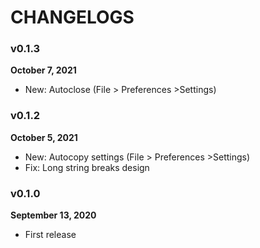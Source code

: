 # CHANGELOGS

### v0.1.3
**October 7, 2021**

- New: Autoclose (File > Preferences >Settings)


### v0.1.2
**October 5, 2021**

- New: Autocopy settings (File > Preferences >Settings)
- Fix: Long string breaks design


### v0.1.0
**September 13, 2020**

- First release